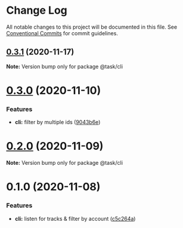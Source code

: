 # Change Log

All notable changes to this project will be documented in this file.
See [Conventional Commits](https://conventionalcommits.org) for commit guidelines.

## [0.3.1](https://github.com/HitkoDev/slider/compare/v0.3.0...v0.3.1) (2020-11-17)

**Note:** Version bump only for package @task/cli





# [0.3.0](https://github.com/HitkoDev/slider/compare/v0.2.1...v0.3.0) (2020-11-10)


### Features

* **cli:** filter by multiple ids ([9043b6e](https://github.com/HitkoDev/slider/commit/9043b6e71bf6e6e6a19b78baadf2bb36c919ba18))





# [0.2.0](https://github.com/HitkoDev/slider/compare/v0.1.0...v0.2.0) (2020-11-09)

**Note:** Version bump only for package @task/cli





# 0.1.0 (2020-11-08)


### Features

* **cli:** listen for tracks & filter by account ([c5c264a](https://github.com/HitkoDev/slider/commit/c5c264aa839dfd5b36bc82cbac13c7b74d0fcae6))

